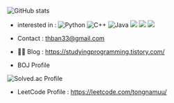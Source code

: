 ![GitHub stats](https://github-readme-stats.vercel.app/api?username=tongnamuu&show_icons=true&theme=synthwave)


- interested in : ![Python](https://img.shields.io/badge/-Python-green) ![C++](https://img.shields.io/badge/-C++-blue) ![Java](https://img.shields.io/badge/-Java-orange) ![](https://img.shields.io/badge/-Algorithm-purple) ![](https://img.shields.io/badge/-Spring%20Boot-yellowgreen) ![](https://img.shields.io/badge/-MSA-lightgrey) 
- Contact : thban33@gmail.com

- ✍🏻 Blog : https://studyingprogramming.tistory.com/


- BOJ Profile

![Solved.ac Profile](http://mazassumnida.wtf/api/v2/generate_badge?boj=tongnamuu)


- LeetCode Profile : https://leetcode.com/tongnamuu/
